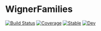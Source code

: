 # WignerFamilies

[![Build Status](https://github.com/xzackli/WignerFamilies.jl/workflows/CI/badge.svg)](https://github.com/xzackli/WignerFamilies.jl/actions)
[![Coverage](https://codecov.io/gh/xzackli/WignerFamilies.jl/branch/master/graph/badge.svg)](https://codecov.io/gh/xzackli/WignerFamilies.jl)
[![Stable](https://img.shields.io/badge/docs-stable-blue.svg)](https://xzackli.github.io/WignerFamilies.jl/stable)
[![Dev](https://img.shields.io/badge/docs-dev-blue.svg)](https://xzackli.github.io/WignerFamilies.jl/dev)
